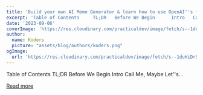 ```yaml
---
title: 'Build your own AI Meme Generator & learn how to use OpenAI''s function calls ☎️'
excerpt: 'Table of Contents     TL;DR   Before We Begin      Intro   Call Me, Maybe Let''s...'
date: '2023-09-06'
coverImage: 'https://res.cloudinary.com/practicaldev/image/fetch/s--1duHiDrS--/c_imagga_scale,f_auto,fl_progressive,h_420,q_66,w_1000/https://dev-to-uploads.s3.amazonaws.com/uploads/articles/lobpd6cfypnkaear6g6o.gif'
author:
  name: Koders
  picture: "assets/blog/authors/koders.png"
ogImage:
  url: 'https://res.cloudinary.com/practicaldev/image/fetch/s--1duHiDrS--/c_imagga_scale,f_auto,fl_progressive,h_420,q_66,w_1000/https://dev-to-uploads.s3.amazonaws.com/uploads/articles/lobpd6cfypnkaear6g6o.gif'
---
```


Table of Contents     TL;DR   Before We Begin      Intro   Call Me, Maybe Let''s...

[Read more](https://dev.to/wasp/build-your-own-ai-meme-generator-learn-how-to-use-openais-function-calls-1p21)
